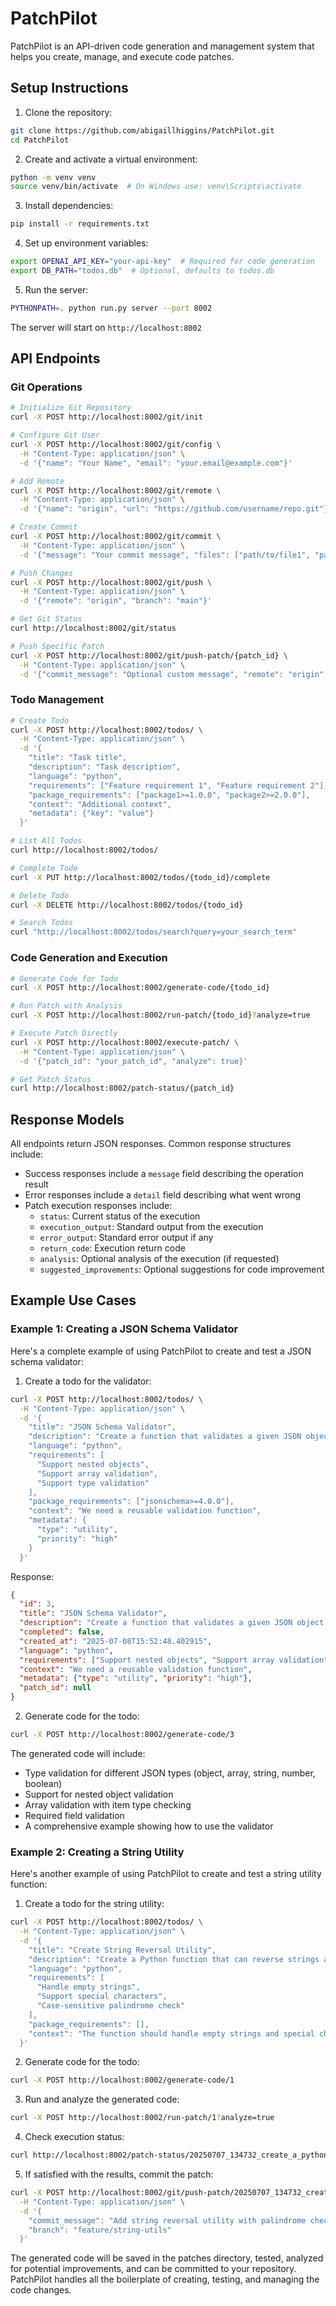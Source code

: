 # PatchPilot

PatchPilot is an API-driven code generation and management system that helps you create, manage, and execute code patches.

## Setup Instructions

1. Clone the repository:
```bash
git clone https://github.com/abigaillhiggins/PatchPilot.git
cd PatchPilot
```

2. Create and activate a virtual environment:
```bash
python -m venv venv
source venv/bin/activate  # On Windows use: venv\Scripts\activate
```

3. Install dependencies:
```bash
pip install -r requirements.txt
```

4. Set up environment variables:
```bash
export OPENAI_API_KEY="your-api-key"  # Required for code generation
export DB_PATH="todos.db"  # Optional, defaults to todos.db
```

5. Run the server:
```bash
PYTHONPATH=. python run.py server --port 8002
```

The server will start on `http://localhost:8002`

## API Endpoints

### Git Operations

```bash
# Initialize Git Repository
curl -X POST http://localhost:8002/git/init

# Configure Git User
curl -X POST http://localhost:8002/git/config \
  -H "Content-Type: application/json" \
  -d '{"name": "Your Name", "email": "your.email@example.com"}'

# Add Remote
curl -X POST http://localhost:8002/git/remote \
  -H "Content-Type: application/json" \
  -d '{"name": "origin", "url": "https://github.com/username/repo.git"}'

# Create Commit
curl -X POST http://localhost:8002/git/commit \
  -H "Content-Type: application/json" \
  -d '{"message": "Your commit message", "files": ["path/to/file1", "path/to/file2"]}'

# Push Changes
curl -X POST http://localhost:8002/git/push \
  -H "Content-Type: application/json" \
  -d '{"remote": "origin", "branch": "main"}'

# Get Git Status
curl http://localhost:8002/git/status

# Push Specific Patch
curl -X POST http://localhost:8002/git/push-patch/{patch_id} \
  -H "Content-Type: application/json" \
  -d '{"commit_message": "Optional custom message", "remote": "origin", "branch": "main"}'
```

### Todo Management

```bash
# Create Todo
curl -X POST http://localhost:8002/todos/ \
  -H "Content-Type: application/json" \
  -d '{
    "title": "Task title",
    "description": "Task description",
    "language": "python",
    "requirements": ["Feature requirement 1", "Feature requirement 2"],
    "package_requirements": ["package1>=1.0.0", "package2>=2.0.0"],
    "context": "Additional context",
    "metadata": {"key": "value"}
  }'

# List All Todos
curl http://localhost:8002/todos/

# Complete Todo
curl -X PUT http://localhost:8002/todos/{todo_id}/complete

# Delete Todo
curl -X DELETE http://localhost:8002/todos/{todo_id}

# Search Todos
curl "http://localhost:8002/todos/search?query=your_search_term"
```

### Code Generation and Execution

```bash
# Generate Code for Todo
curl -X POST http://localhost:8002/generate-code/{todo_id}

# Run Patch with Analysis
curl -X POST http://localhost:8002/run-patch/{todo_id}?analyze=true

# Execute Patch Directly
curl -X POST http://localhost:8002/execute-patch/ \
  -H "Content-Type: application/json" \
  -d '{"patch_id": "your_patch_id", "analyze": true}'

# Get Patch Status
curl http://localhost:8002/patch-status/{patch_id}
```

## Response Models

All endpoints return JSON responses. Common response structures include:

- Success responses include a `message` field describing the operation result
- Error responses include a `detail` field describing what went wrong
- Patch execution responses include:
  - `status`: Current status of the execution
  - `execution_output`: Standard output from the execution
  - `error_output`: Standard error output if any
  - `return_code`: Execution return code
  - `analysis`: Optional analysis of the execution (if requested)
  - `suggested_improvements`: Optional suggestions for code improvement

## Example Use Cases

### Example 1: Creating a JSON Schema Validator

Here's a complete example of using PatchPilot to create and test a JSON schema validator:

1. Create a todo for the validator:
```bash
curl -X POST http://localhost:8002/todos/ \
  -H "Content-Type: application/json" \
  -d '{
    "title": "JSON Schema Validator",
    "description": "Create a function that validates a given JSON object against a schema",
    "language": "python",
    "requirements": [
      "Support nested objects",
      "Support array validation",
      "Support type validation"
    ],
    "package_requirements": ["jsonschema>=4.0.0"],
    "context": "We need a reusable validation function",
    "metadata": {
      "type": "utility",
      "priority": "high"
    }
  }'
```

Response:
```json
{
  "id": 3,
  "title": "JSON Schema Validator",
  "description": "Create a function that validates a given JSON object against a schema",
  "completed": false,
  "created_at": "2025-07-08T15:52:48.402915",
  "language": "python",
  "requirements": ["Support nested objects", "Support array validation", "Support type validation"],
  "context": "We need a reusable validation function",
  "metadata": {"type": "utility", "priority": "high"},
  "patch_id": null
}
```

2. Generate code for the todo:
```bash
curl -X POST http://localhost:8002/generate-code/3
```

The generated code will include:
- Type validation for different JSON types (object, array, string, number, boolean)
- Support for nested object validation
- Array validation with item type checking
- Required field validation
- A comprehensive example showing how to use the validator

### Example 2: Creating a String Utility

Here's another example of using PatchPilot to create and test a string utility function:

1. Create a todo for the string utility:
```bash
curl -X POST http://localhost:8002/todos/ \
  -H "Content-Type: application/json" \
  -d '{
    "title": "Create String Reversal Utility",
    "description": "Create a Python function that can reverse strings and check for palindromes",
    "language": "python",
    "requirements": [
      "Handle empty strings",
      "Support special characters",
      "Case-sensitive palindrome check"
    ],
    "package_requirements": [],
    "context": "The function should handle empty strings and special characters correctly"
  }'
```

2. Generate code for the todo:
```bash
curl -X POST http://localhost:8002/generate-code/1
```

3. Run and analyze the generated code:
```bash
curl -X POST http://localhost:8002/run-patch/1?analyze=true
```

4. Check execution status:
```bash
curl http://localhost:8002/patch-status/20250707_134732_create_a_python_function_that_reverses_a_string
```

5. If satisfied with the results, commit the patch:
```bash
curl -X POST http://localhost:8002/git/push-patch/20250707_134732_create_a_python_function_that_reverses_a_string \
  -H "Content-Type: application/json" \
  -d '{
    "commit_message": "Add string reversal utility with palindrome check",
    "branch": "feature/string-utils"
  }'
```

The generated code will be saved in the patches directory, tested, analyzed for potential improvements, and can be committed to your repository. PatchPilot handles all the boilerplate of creating, testing, and managing the code changes. 
